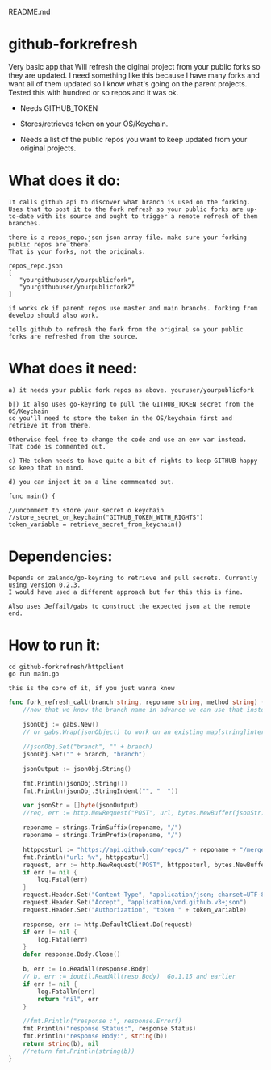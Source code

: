 README.md

github-forkrefresh
==================

Very basic app that Will refresh the oiginal project from your public forks so they are updated. I need something like this because I have many forks and want all of them updated so I know what's going on the parent projects. Tested this with hundred or so repos and it was ok.

- Needs GITHUB_TOKEN

- Stores/retrieves token on your OS/Keychain.

- Needs a list of the public repos you want to keep updated from your original projects.


What does it do:
===============

    It calls github api to discover what branch is used on the forking. Uses that to post it to the fork refresh so your public forks are up-to-date with its source and ought to trigger a remote refresh of them branches.
    
    there is a repos_repo.json json array file. make sure your forking public repos are there.
    That is your forks, not the originals.

    repos_repo.json
    [
       "yourgithubuser/yourpublicfork",
       "yourgithubuser/yourpublicfork2"
    ]

    if works ok if parent repos use master and main branchs. forking from develop should also work. 

    tells github to refresh the fork from the original so your public forks are refreshed from the source.


What does it need:
==================


    a) it needs your public fork repos as above. youruser/yourpublicfork

    b|) it also uses go-keyring to pull the GITHUB_TOKEN secret from the OS/Keychain
    so you'll need to store the token in the OS/keychain first and retrieve it from there.

    Otherwise feel free to change the code and use an env var instead. That code is commented out.

    c) THe token needs to have quite a bit of rights to keep GITHUB happy so keep that in mind.

    d) you can inject it on a line commmented out. 

    func main() {

    //uncomment to store your secret o keychain
    //store_secret_on_keychain("GITHUB_TOKEN_WITH_RIGHTS")
    token_variable = retrieve_secret_from_keychain()

Dependencies:
=============
    Depends on zalando/go-keyring to retrieve and pull secrets. Currently using version 0.2.3.
    I would have used a different approach but for this this is fine.

    Also uses Jeffail/gabs to construct the expected json at the remote end.

How to run it:
==============
    cd github-forkrefresh/httpclient
    go run main.go

    this is the core of it, if you just wanna know

```go
func fork_refresh_call(branch string, reponame string, method string) (string, error) {
    //now that we know the branch name in advance we can use that instead of this.
    
    jsonObj := gabs.New()
    // or gabs.Wrap(jsonObject) to work on an existing map[string]interface{}

    //jsonObj.Set("branch", "" + branch)
    jsonObj.Set("" + branch, "branch")

    jsonOutput := jsonObj.String()

    fmt.Println(jsonObj.String())
    fmt.Println(jsonObj.StringIndent("", "  "))

    var jsonStr = []byte(jsonOutput)
    //req, err := http.NewRequest("POST", url, bytes.NewBuffer(jsonStr))

    reponame = strings.TrimSuffix(reponame, "/")
    reponame = strings.TrimPrefix(reponame, "/")

    httpposturl := "https://api.github.com/repos/" + reponame + "/merge-upstream"
    fmt.Println("url: %v", httpposturl)
    request, err := http.NewRequest("POST", httpposturl, bytes.NewBuffer(jsonStr))
    if err != nil {
        log.Fatal(err)
    }
    request.Header.Set("Content-Type", "application/json; charset=UTF-8")
    request.Header.Set("Accept", "application/vnd.github.v3+json")
    request.Header.Set("Authorization", "token " + token_variable)

    response, err := http.DefaultClient.Do(request)
    if err != nil {
        log.Fatal(err)
    }
    defer response.Body.Close()

    b, err := io.ReadAll(response.Body)
    // b, err := ioutil.ReadAll(resp.Body)  Go.1.15 and earlier
    if err != nil {
        log.Fatalln(err)
        return "nil", err
    }

    //fmt.Println("response :", response.Errorf)
    fmt.Println("response Status:", response.Status)
    fmt.Println("response Body:", string(b))
    return string(b), nil
    //return fmt.Println(string(b))
}


```